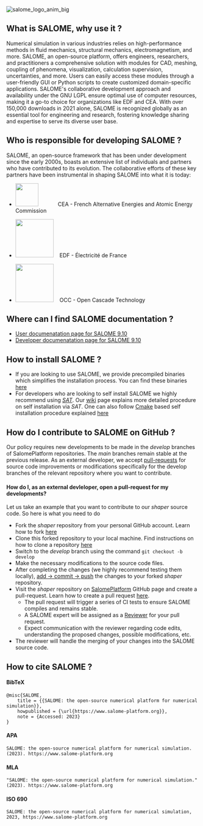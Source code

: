 ![salome_logo_anim_big](https://github.com/SalomePlatform/.github-private/assets/52162083/cfd584d8-cc36-4156-8252-112dc9aadc82)
## What is SALOME, why use it ? ##

Numerical simulation in various industries relies on high-performance methods in fluid mechanics, structural mechanics, electromagnetism, and more. SALOME, an open-source platform, offers engineers, researchers, and practitioners a comprehensive solution with modules for CAD, meshing, coupling of phenomena, visualization, calculation supervision, uncertainties, and more. Users can easily access these modules through a user-friendly GUI or Python scripts to create customized domain-specific applications. SALOME's collaborative development approach and availability under the GNU LGPL ensure optimal use of computer resources, making it a go-to choice for organizations like EDF and CEA. With over 150,000 downloads in 2021 alone, SALOME is recognized globally as an essential tool for engineering and research, fostering knowledge sharing and expertise to serve its diverse user base.

## Who is responsible for developing SALOME ? ##
SALOME, an open-source framework that has been under development since the early 2000s, boasts an extensive list of individuals and partners who have contributed to its evolution. The collaborative efforts of these key partners have been instrumental in shaping SALOME into what it is today:
- <img width="60" src="https://github.com/SalomePlatform/.github-private/assets/52162083/f82b82a2-c27e-40ce-a439-34dd0430a3ee" />  $~~~~~~~~~~~$ CEA - French Alternative Energies and Atomic Energy Commission

- <img width="100" src="https://github.com/SalomePlatform/.github-private/assets/52162083/9edfe76e-a35b-4737-9b4c-85039c30ef79" /> $~~$ EDF - Électricité de France 

- <img width="100" src="https://github.com/SalomePlatform/.github-private/assets/52162083/773f978a-a1ca-4490-9d50-da377c8168ff" /> $~~$ OCC - Open Cascade Technology

## Where can I find SALOME documentation ? ##
- [User documenatation page for SALOME 9.10](https://docs.salome-platform.org/latest/main/gui.html)
- [Developer documenatation page for SALOME 9.10](https://docs.salome-platform.org/latest/main/tui.html)

## How to install SALOME ? 

- If you are looking to use SALOME, we provide precompiled binaries which simplifies the installation process. You can find these binaries [here](https://www.salome-platform.org/?page_id=2433)
- For developers who are looking to self install SALOME we highly recommend using [*SAT*](https://github.com/SalomePlatform/sat). Our [wiki]() page explains more detailed procedure on self installation via *SAT*. One can also follow [Cmake](https://cmake.org/) based self installation procedure explained [here](https://docs.salome-platform.org/latest/dev/cmake/html/index.html)

## How do I contribute to SALOME on GitHub ? ##

Our policy requires new developments to be made in the *develop* branches of SalomePlatform repositories. The *main* branches remain stable at the previous release. As an external developer, we accept [pull-requests](https://docs.github.com/en/pull-requests/collaborating-with-pull-requests/proposing-changes-to-your-work-with-pull-requests/about-pull-requests) for source code improvements or modifications specifically for the develop branches of the relevant repository where you want to contribute. 

#### How do I, as an external devleloper, open a pull-request for my developments? ####

Let us take an example that you want to contribute to our *shaper* source code. So here is what you need to do 

- Fork the *shaper* repository from  your personal GitHub account. Learn how to fork [here](https://docs.github.com/en/get-started/quickstart/fork-a-repo)
- Clone this forked repository to your local machine. Find instructions on how to clone a repository [here](https://docs.github.com/en/repositories/creating-and-managing-repositories/cloning-a-repository) 
- Switch to the *develop* branch using the command `git checkout -b develop`
- Make the necessary modifications to the source code files.
- After completing the changes (we highly recommend testing them locally),  [add -> commit -> push](https://docs.github.com/en/repositories/working-with-files/managing-files/adding-a-file-to-a-repository) the changes to your forked *shaper* repository.
- Visit the *shaper* repository on [SalomePlatform](https://github.com/SalomePlatform) GitHub page and create a pull-request. Learn how to create a pull request [here](https://docs.github.com/en/pull-requests/collaborating-with-pull-requests/proposing-changes-to-your-work-with-pull-requests/creating-a-pull-request-from-a-fork).
	- The pull request will trigger a series of CI tests to ensure SALOME compiles and remains stable.
	- A SALOME expert will be assigned as a [Reviewer](https://docs.github.com/en/pull-requests/collaborating-with-pull-requests/reviewing-changes-in-pull-requests/about-pull-request-reviews) for your pull request.
	- Expect communication with the reviewer regarding code edits, understanding the proposed changes, possible modifications, etc.
- The reviewer will handle the merging of your changes into the SALOME source code.
	
	

## How to cite SALOME ? ##

#### BibTeX ####
```
@misc{SALOME,
	title = {{SALOME: the open-source numerical platform for numerical simulation}},
	howpublished = {\url{https://www.salome-platform.org}},
	note = {Accessed: 2023}
}
``` 
#### APA ####
```
SALOME: the open-source numerical platform for numerical simulation. (2023). https://www.salome-platform.org
```
#### MLA ####
```
"SALOME: the open-source numerical platform for numerical simulation." (2023). https://www.salome-platform.org
```
#### ISO 690 ####
```
SALOME: the open-source numerical platform for numerical simulation, 2023, https://www.salome-platform.org
```


